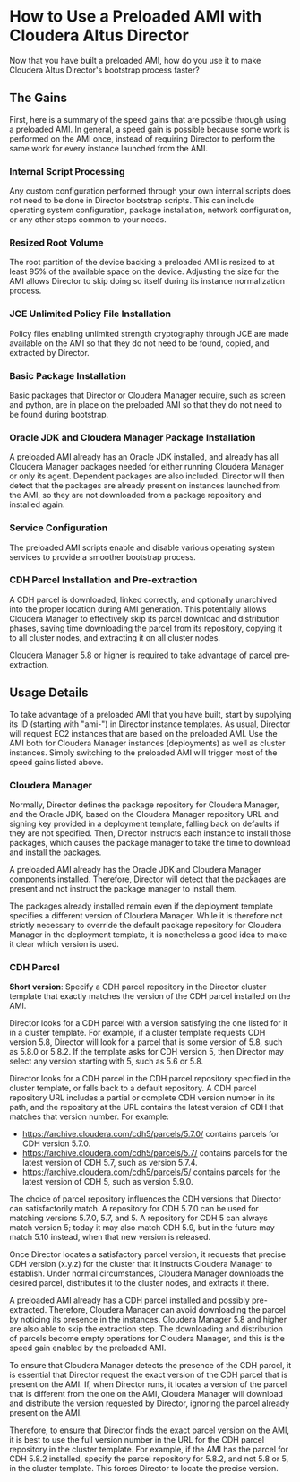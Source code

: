 # How to Use a Preloaded AMI with Cloudera Altus Director

Now that you have built a preloaded AMI, how do you use it to make Cloudera Altus Director's bootstrap process faster?

## The Gains

First, here is a summary of the speed gains that are possible through using a preloaded AMI. In general, a speed gain is possible because some work is performed on the AMI once, instead of requiring Director to perform the same work for every instance launched from the AMI.

### Internal Script Processing

Any custom configuration performed through your own internal scripts does not need to be done in Director bootstrap scripts. This can include operating system configuration, package installation, network configuration, or any other steps common to your needs.

### Resized Root Volume

The root partition of the device backing a preloaded AMI is resized to at least 95% of the available space on the device. Adjusting the size for the AMI allows Director to skip doing so itself during its instance normalization process.

### JCE Unlimited Policy File Installation

Policy files enabling unlimited strength cryptography through JCE are made available on the AMI so that they do not need to be found, copied, and extracted by Director.

### Basic Package Installation

Basic packages that Director or Cloudera Manager require, such as screen and python, are in place on the preloaded AMI so that they do not need to be found during bootstrap.

### Oracle JDK and Cloudera Manager Package Installation

A preloaded AMI already has an Oracle JDK installed, and already has all Cloudera Manager packages needed for either running Cloudera Manager or only its agent. Dependent packages are also included. Director will then detect that the packages are already present on instances launched from the AMI, so they are not downloaded from a package repository and installed again.

### Service Configuration

The preloaded AMI scripts enable and disable various operating system services to provide a smoother bootstrap process.

### CDH Parcel Installation and Pre-extraction

A CDH parcel is downloaded, linked correctly, and optionally unarchived into the proper location during AMI generation. This potentially allows Cloudera Manager to effectively skip its parcel download and distribution phases, saving time downloading the parcel from its repository, copying it to all cluster nodes, and extracting it on all cluster nodes.

Cloudera Manager 5.8 or higher is required to take advantage of parcel pre-extraction.

## Usage Details

To take advantage of a preloaded AMI that you have built, start by supplying its ID (starting with "ami-") in Director instance templates. As usual, Director will request EC2 instances that are based on the preloaded AMI. Use the AMI both for Cloudera Manager instances (deployments) as well as cluster instances. Simply switching to the preloaded AMI will trigger most of the speed gains listed above.

### Cloudera Manager

Normally, Director defines the package repository for Cloudera Manager, and the Oracle JDK, based on the Cloudera Manager repository URL and signing key provided in a deployment template, falling back on defaults if they are not specified. Then, Director instructs each instance to install those packages, which causes the package manager to take the time to download and install the packages.

A preloaded AMI already has the Oracle JDK and Cloudera Manager components installed. Therefore, Director will detect that the packages are present and not instruct the package manager to install them.

The packages already installed remain even if the deployment template specifies a different version of Cloudera Manager. While it is therefore not strictly necessary to override the default package repository for Cloudera Manager in the deployment template, it is nonetheless a good idea to make it clear which version is used.

### CDH Parcel

**Short version**: Specify a CDH parcel repository in the Director cluster template that exactly matches the version of the CDH parcel installed on the AMI.

Director looks for a CDH parcel with a version satisfying the one listed for it in a cluster template. For example, if a cluster template requests CDH version 5.8, Director will look for a parcel that is some version of 5.8, such as 5.8.0 or 5.8.2. If the template asks for CDH version 5, then Director may select any version starting with 5, such as 5.6 or 5.8.

Director looks for a CDH parcel in the CDH parcel repository specified in the cluster template, or falls back to a default repository. A CDH parcel repository URL includes a partial or complete CDH version number in its path, and the repository at the URL contains the latest version of CDH that matches that version number. For example:

* https://archive.cloudera.com/cdh5/parcels/5.7.0/ contains parcels for CDH version 5.7.0.
* https://archive.cloudera.com/cdh5/parcels/5.7/ contains parcels for the latest version of CDH 5.7, such as version 5.7.4.
* https://archive.cloudera.com/cdh5/parcels/5/ contains parcels for the latest version of CDH 5, such as version 5.9.0.

The choice of parcel repository influences the CDH versions that Director can satisfactorily match. A repository for CDH 5.7.0 can be used for matching versions 5.7.0, 5.7, and 5. A repository for CDH 5 can always match version 5; today it may also match CDH 5.9, but in the future may match 5.10 instead, when that new version is released.

Once Director locates a satisfactory parcel version, it requests that precise CDH version (x.y.z) for the cluster that it instructs Cloudera Manager to establish. Under normal circumstances, Cloudera Manager downloads the desired parcel, distributes it to the cluster nodes, and extracts it there.

A preloaded AMI already has a CDH parcel installed and possibly pre-extracted. Therefore, Cloudera Manager can avoid downloading the parcel by noticing its presence in the instances. Cloudera Manager 5.8 and higher are also able to skip the extraction step. The downloading and distribution of parcels become empty operations for Cloudera Manager, and this is the speed gain enabled by the preloaded AMI.

To ensure that Cloudera Manager detects the presence of the CDH parcel, it is essential that Director request the exact version of the CDH parcel that is present on the AMI. If, when Director runs, it locates a version of the parcel that is different from the one on the AMI, Cloudera Manager will download and distribute the version requested by Director, ignoring the parcel already present on the AMI.

Therefore, to ensure that Director finds the exact parcel version on the AMI, it is best to use the full version number in the URL for the CDH parcel repository in the cluster template. For example, if the AMI has the parcel for CDH 5.8.2 installed, specify the parcel repository for 5.8.2, and not 5.8 or 5, in the cluster template. This forces Director to locate the precise version.
